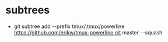 # subtrees
-  git subtree add --prefix tmux/.tmux/powerline https://github.com/erikw/tmux-powerline.git master --squash
